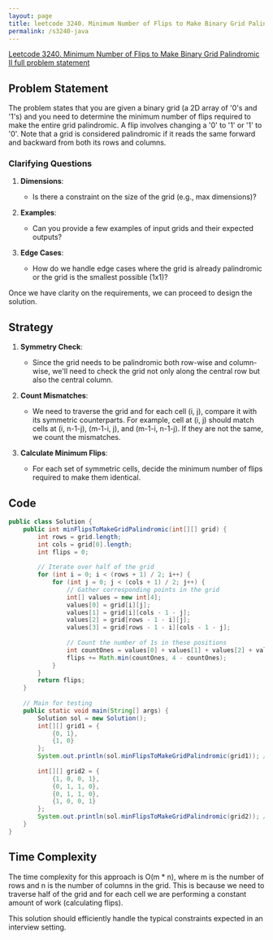 ```yaml
---
layout: page
title: leetcode 3240. Minimum Number of Flips to Make Binary Grid Palindromic II
permalink: /s3240-java
---
```

[Leetcode 3240. Minimum Number of Flips to Make Binary Grid Palindromic II full problem statement](https://algoadvance.github.io/algoadvance/l3240)
## Problem Statement

The problem states that you are given a binary grid (a 2D array of '0's and '1's) and you need to determine the minimum number of flips required to make the entire grid palindromic. A flip involves changing a '0' to '1' or '1' to '0'. Note that a grid is considered palindromic if it reads the same forward and backward from both its rows and columns.

### Clarifying Questions

1. **Dimensions**:
   - Is there a constraint on the size of the grid (e.g., max dimensions)?
   
2. **Examples**:
   - Can you provide a few examples of input grids and their expected outputs?

3. **Edge Cases**:
   - How do we handle edge cases where the grid is already palindromic or the grid is the smallest possible (1x1)?

Once we have clarity on the requirements, we can proceed to design the solution.

## Strategy

1. **Symmetry Check**:
   - Since the grid needs to be palindromic both row-wise and column-wise, we'll need to check the grid not only along the central row but also the central column.

2. **Count Mismatches**:
   - We need to traverse the grid and for each cell (i, j), compare it with its symmetric counterparts. For example, cell at (i, j) should match cells at (i, n-1-j), (m-1-i, j), and (m-1-i, n-1-j). If they are not the same, we count the mismatches.

3. **Calculate Minimum Flips**:
   - For each set of symmetric cells, decide the minimum number of flips required to make them identical.

## Code

```java
public class Solution {
    public int minFlipsToMakeGridPalindromic(int[][] grid) {
        int rows = grid.length;
        int cols = grid[0].length;
        int flips = 0;
        
        // Iterate over half of the grid
        for (int i = 0; i < (rows + 1) / 2; i++) {
            for (int j = 0; j < (cols + 1) / 2; j++) {
                // Gather corresponding points in the grid
                int[] values = new int[4];
                values[0] = grid[i][j];
                values[1] = grid[i][cols - 1 - j];
                values[2] = grid[rows - 1 - i][j];
                values[3] = grid[rows - 1 - i][cols - 1 - j];
                
                // Count the number of 1s in these positions
                int countOnes = values[0] + values[1] + values[2] + values[3];
                flips += Math.min(countOnes, 4 - countOnes);
            }
        }
        return flips;
    }
    
    // Main for testing 
    public static void main(String[] args) {
        Solution sol = new Solution();
        int[][] grid1 = { 
            {0, 1},
            {1, 0} 
        };
        System.out.println(sol.minFlipsToMakeGridPalindromic(grid1)); // Expected Output: 2
        
        int[][] grid2 = { 
            {1, 0, 0, 1},
            {0, 1, 1, 0},
            {0, 1, 1, 0},
            {1, 0, 0, 1}
        };
        System.out.println(sol.minFlipsToMakeGridPalindromic(grid2)); // Expected Output: 0
    }
}
```

## Time Complexity

The time complexity for this approach is O(m * n), where m is the number of rows and n is the number of columns in the grid. This is because we need to traverse half of the grid and for each cell we are performing a constant amount of work (calculating flips).

This solution should efficiently handle the typical constraints expected in an interview setting.